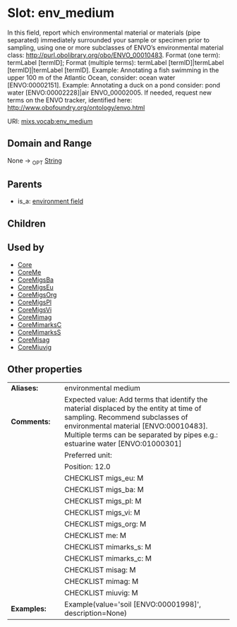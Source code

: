 
# Slot: env_medium


In this field, report which environmental material or materials (pipe separated) immediately surrounded your sample or specimen prior to sampling, using one or more subclasses of ENVO’s environmental material class: http://purl.obolibrary.org/obo/ENVO_00010483. Format (one term): termLabel [termID]; Format (multiple terms): termLabel [termID]|termLabel [termID]|termLabel [termID]. Example: Annotating a fish swimming in the upper 100 m of the Atlantic Ocean, consider: ocean water [ENVO:00002151]. Example: Annotating a duck on a pond consider: pond water [ENVO:00002228]|air ENVO_00002005. If needed, request new terms on the ENVO tracker, identified here: http://www.obofoundry.org/ontology/envo.html

URI: [mixs.vocab:env_medium](https://w3id.org/mixs/vocab/env_medium)


## Domain and Range

None ->  <sub>OPT</sub> [String](types/String.md)

## Parents

 *  is_a: [environment field](environment_field.md)

## Children


## Used by

 * [Core](Core.md)
 * [CoreMe](CoreMe.md)
 * [CoreMigsBa](CoreMigsBa.md)
 * [CoreMigsEu](CoreMigsEu.md)
 * [CoreMigsOrg](CoreMigsOrg.md)
 * [CoreMigsPl](CoreMigsPl.md)
 * [CoreMigsVi](CoreMigsVi.md)
 * [CoreMimag](CoreMimag.md)
 * [CoreMimarksC](CoreMimarksC.md)
 * [CoreMimarksS](CoreMimarksS.md)
 * [CoreMisag](CoreMisag.md)
 * [CoreMiuvig](CoreMiuvig.md)

## Other properties

|  |  |  |
| --- | --- | --- |
| **Aliases:** | | environmental medium |
| **Comments:** | | Expected value: Add terms that identify the material displaced by the entity at time of sampling. Recommend subclasses of environmental material [ENVO:00010483]. Multiple terms can be separated by pipes e.g.: estuarine water [ENVO:01000301]|estuarine mud [ENVO:00002160] |
|  | | Preferred unit:  |
|  | | Position: 12.0 |
|  | | CHECKLIST migs_eu: M |
|  | | CHECKLIST migs_ba: M |
|  | | CHECKLIST migs_pl: M |
|  | | CHECKLIST migs_vi: M |
|  | | CHECKLIST migs_org: M |
|  | | CHECKLIST me: M |
|  | | CHECKLIST mimarks_s: M |
|  | | CHECKLIST mimarks_c: M |
|  | | CHECKLIST misag: M |
|  | | CHECKLIST mimag: M |
|  | | CHECKLIST miuvig: M |
| **Examples:** | | Example(value='soil [ENVO:00001998]', description=None) |

